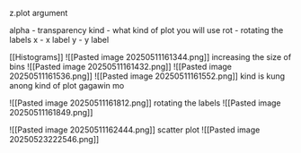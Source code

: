 z.plot argument

alpha - transparency
kind - what kind of plot you will use
rot - rotating the labels
x - x label
y - y label


 [[Histograms]]
![[Pasted image 20250511161344.png]]
increasing the size of bins
![[Pasted image 20250511161432.png]]
![[Pasted image 20250511161536.png]]
![[Pasted image 20250511161552.png]]
kind is kung anong kind of plot gagawin mo

![[Pasted image 20250511161812.png]]
rotating the labels
![[Pasted image 20250511161849.png]]

![[Pasted image 20250511162444.png]]
scatter plot
![[Pasted image 20250523222546.png]]